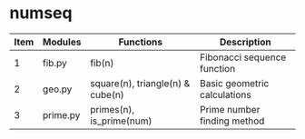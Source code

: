 # numseq

| Item | Modules | Functions | Description |
| --- | --- | --- | --- |
| 1 | fib.py | fib(n) | Fibonacci sequence function |
| 2 | geo.py | square(n), triangle(n) & cube(n) | Basic geometric calculations |
| 3 | prime.py | primes(n), is_prime(num) | Prime number finding method |